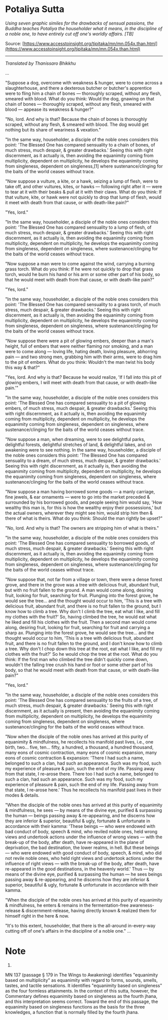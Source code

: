 # Potaliya Sutta

*Using seven graphic similes for the drawbacks of sensual passions, the Buddha teaches Potaliya the householder what it means, in the discipline of a noble one, to have entirely cut off one's worldly affairs. [TB]*

Source: [https://www.accesstoinsight.org/tipitaka/mn/mn.054x.than.html](https://www.accesstoinsight.org/tipitaka/mn/mn.054x.than.html)

---

*Translated by Thanissaro Bhikkhu*

...

"Suppose a dog, overcome with weakness & hunger, were to come across a slaughterhouse, and there a dexterous butcher or butcher's apprentice were to fling him a chain of bones — thoroughly scraped, without any flesh, smeared with blood. What do you think: Would the dog, gnawing on that chain of bones — thoroughly scraped, without any flesh, smeared with blood — appease its weakness & hunger?"

"No, lord. And why is that? Because the chain of bones is thoroughly scraped, without any flesh, & smeared with blood. The dog would get nothing but its share of weariness & vexation."

"In the same way, householder, a disciple of the noble ones considers this point: 'The Blessed One has compared sensuality to a chain of bones, of much stress, much despair, & greater drawbacks.' Seeing this with right discernment, as it actually is, then avoiding the equanimity coming from multiplicity, dependent on multiplicity, he develops the equanimity coming from singleness, dependent on singleness,[1] where sustenance/clinging for the baits of the world ceases without trace.

"Now suppose a vulture, a kite, or a hawk, seizing a lump of flesh, were to take off, and other vultures, kites, or hawks — following right after it — were to tear at it with their beaks & pull at it with their claws. What do you think: If that vulture, kite, or hawk were not quickly to drop that lump of flesh, would it meet with death from that cause, or with death-like pain?"

"Yes, lord."

"In the same way, householder, a disciple of the noble ones considers this point: 'The Blessed One has compared sensuality to a lump of flesh, of much stress, much despair, & greater drawbacks.' Seeing this with right discernment, as it actually is, then avoiding the equanimity coming from multiplicity, dependent on multiplicity, he develops the equanimity coming from singleness, dependent on singleness, where sustenance/clinging for the baits of the world ceases without trace.

"Now suppose a man were to come against the wind, carrying a burning grass torch. What do you think: If he were not quickly to drop that grass torch, would he burn his hand or his arm or some other part of his body, so that he would meet with death from that cause, or with death-like pain?"

"Yes, lord."

"In the same way, householder, a disciple of the noble ones considers this point: 'The Blessed One has compared sensuality to a grass torch, of much stress, much despair, & greater drawbacks.' Seeing this with right discernment, as it actually is, then avoiding the equanimity coming from multiplicity, dependent on multiplicity, he develops the equanimity coming from singleness, dependent on singleness, where sustenance/clinging for the baits of the world ceases without trace.

"Now suppose there were a pit of glowing embers, deeper than a man's height, full of embers that were neither flaming nor smoking, and a man were to come along — loving life, hating death, loving pleasure, abhorring pain — and two strong men, grabbing him with their arms, were to drag him to the pit of embers. What do you think: Wouldn't the man twist his body this way & that?"

"Yes, lord. And why is that? Because he would realize, 'If I fall into this pit of glowing embers, I will meet with death from that cause, or with death-like pain.'"

"In the same way, householder, a disciple of the noble ones considers this point: 'The Blessed One has compared sensuality to a pit of glowing embers, of much stress, much despair, & greater drawbacks.' Seeing this with right discernment, as it actually is, then avoiding the equanimity coming from multiplicity, dependent on multiplicity, he develops the equanimity coming from singleness, dependent on singleness, where sustenance/clinging for the baits of the world ceases without trace.

"Now suppose a man, when dreaming, were to see delightful parks, delightful forests, delightful stretches of land, & delightful lakes, and on awakening were to see nothing. In the same way, householder, a disciple of the noble ones considers this point: 'The Blessed One has compared sensuality to a dream, of much stress, much despair, & greater drawbacks.' Seeing this with right discernment, as it actually is, then avoiding the equanimity coming from multiplicity, dependent on multiplicity, he develops the equanimity coming from singleness, dependent on singleness, where sustenance/clinging for the baits of the world ceases without trace.

"Now suppose a man having borrowed some goods — a manly carriage, fine jewels, & ear ornaments — were to go into the market preceded & surrounded by his borrowed goods, and people seeing him would say, 'How wealthy this man is, for this is how the wealthy enjoy their possessions,' but the actual owners, wherever they might see him, would strip him then & there of what is theirs. What do you think: Should the man rightly be upset?"

"No, lord. And why is that? The owners are stripping him of what is theirs."

"In the same way, householder, a disciple of the noble ones considers this point: 'The Blessed One has compared sensuality to borrowed goods, of much stress, much despair, & greater drawbacks.' Seeing this with right discernment, as it actually is, then avoiding the equanimity coming from multiplicity, dependent on multiplicity, he develops the equanimity coming from singleness, dependent on singleness, where sustenance/clinging for the baits of the world ceases without trace.

"Now suppose that, not far from a village or town, there were a dense forest grove, and there in the grove was a tree with delicious fruit, abundant fruit, but with no fruit fallen to the ground. A man would come along, desiring fruit, looking for fruit, searching for fruit. Plunging into the forest grove, he would see the tree... and the thought would occur to him, 'This is a tree with delicious fruit, abundant fruit, and there is no fruit fallen to the ground, but I know how to climb a tree. Why don't I climb the tree, eat what I like, and fill my clothes with the fruit?' So, having climbed the tree, he would eat what he liked and fill his clothes with the fruit. Then a second man would come along, desiring fruit, looking for fruit, searching for fruit and carrying a sharp ax. Plunging into the forest grove, he would see the tree... and the thought would occur to him, 'This is a tree with delicious fruit, abundant fruit, and there is no fruit fallen to the ground, and I don't know how to climb a tree. Why don't I chop down this tree at the root, eat what I like, and fill my clothes with the fruit?' So he would chop the tree at the root. What do you think: If the first man who climbed the tree didn't quickly come down, wouldn't the falling tree crush his hand or foot or some other part of his body, so that he would meet with death from that cause, or with death-like pain?"

"Yes, lord."

"In the same way, householder, a disciple of the noble ones considers this point: 'The Blessed One has compared sensuality to the fruits of a tree, of much stress, much despair, & greater drawbacks.' Seeing this with right discernment, as it actually is present, then avoiding the equanimity coming from multiplicity, dependent on multiplicity, he develops the equanimity coming from singleness, dependent on singleness, where sustenance/clinging for the baits of the world ceases without trace.

"Now when the disciple of the noble ones has arrived at this purity of equanimity & mindfulness, he recollects his manifold past lives, i.e., one birth, two... five, ten... fifty, a hundred, a thousand, a hundred thousand, many eons of cosmic contraction, many eons of cosmic expansion, many eons of cosmic contraction & expansion: 'There I had such a name, belonged to such a clan, had such an appearance. Such was my food, such my experience of pleasure & pain, such the end of my life. Passing away from that state, I re-arose there. There too I had such a name, belonged to such a clan, had such an appearance. Such was my food, such my experience of pleasure & pain, such the end of my life. Passing away from that state, I re-arose here.' Thus he recollects his manifold past lives in their modes & details.

"When the disciple of the noble ones has arrived at this purity of equanimity & mindfulness, he sees — by means of the divine eye, purified & surpassing the human — beings passing away & re-appearing, and he discerns how they are inferior & superior, beautiful & ugly, fortunate & unfortunate in accordance with their kamma: 'These beings — who were endowed with bad conduct of body, speech & mind, who reviled noble ones, held wrong views and undertook actions under the influence of wrong views — with the break-up of the body, after death, have re-appeared in the plane of deprivation, the bad destination, the lower realms, in hell. But these beings — who were endowed with good conduct of body, speech, & mind, who did not revile noble ones, who held right views and undertook actions under the influence of right views — with the break-up of the body, after death, have re-appeared in the good destinations, in the heavenly world.' Thus — by means of the divine eye, purified & surpassing the human — he sees beings passing away & re-appearing, and he discerns how they are inferior & superior, beautiful & ugly, fortunate & unfortunate in accordance with their kamma.

"When the disciple of the noble ones has arrived at this purity of equanimity & mindfulness, he enters & remains in the fermentation-free awareness-release & discernment-release, having directly known & realized them for himself right in the here & now.

"It's to this extent, householder, that there is the all-around in-every-way cutting off of one's affairs in the discipline of a noble one." ...

# Note


1.
MN 137 (passage § 179 in The Wings to Awakening) identifies "equanimity based on multiplicity" as equanimity with regard to forms, sounds, smells, tastes, and tactile sensations. It identifies "equanimity based on singleness" as the four formless attainments. In the context of this sutta, however, the Commentary defines equanimity based on singleness as the fourth jhana, and this interpretation seems correct. Toward the end of this passage, the equanimity based on singleness functions as the basis for the three knowledges, a function that is normally filled by the fourth jhana.
